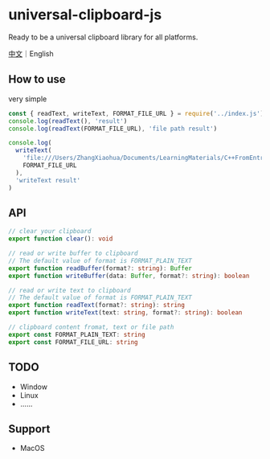 # universal-clipboard-js

Ready to be a universal clipboard library for all platforms.

<a href="./README-CN.md">中文</a>｜English

## How to use

very simple

```js
const { readText, writeText, FORMAT_FILE_URL } = require('../index.js')
console.log(readText(), 'result')
console.log(readText(FORMAT_FILE_URL), 'file path result')

console.log(
  writeText(
    'file:///Users/ZhangXiaohua/Documents/LearningMaterials/C++FromEntryToGrave.pdf',
    FORMAT_FILE_URL
  ),
  'writeText result'
)
```

## API

```ts
// clear your clipboard
export function clear(): void

// read or write buffer to clipboard
// The default value of format is FORMAT_PLAIN_TEXT
export function readBuffer(format?: string): Buffer
export function writeBuffer(data: Buffer, format?: string): boolean

// read or write text to clipboard
// The default value of format is FORMAT_PLAIN_TEXT
export function readText(format?: string): string
export function writeText(text: string, format?: string): boolean

// clipboard content fromat, text or file path
export const FORMAT_PLAIN_TEXT: string
export const FORMAT_FILE_URL: string
```

## TODO

- Window
- Linux
- ......

## Support

- MacOS